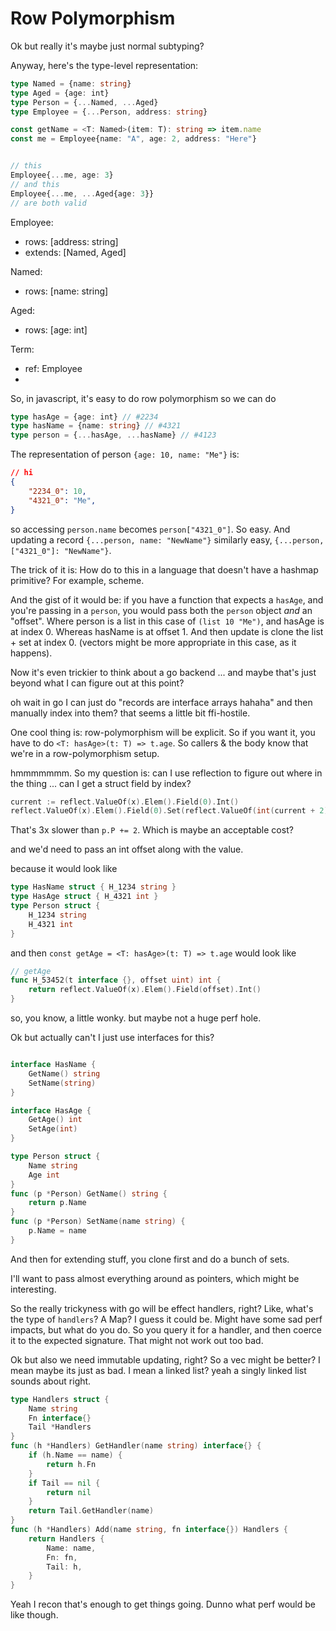 # Row Polymorphism

Ok but really it's maybe just normal subtyping?

Anyway, here's the type-level representation:

```ts
type Named = {name: string}
type Aged = {age: int}
type Person = {...Named, ...Aged}
type Employee = {...Person, address: string}

const getName = <T: Named>(item: T): string => item.name
const me = Employee{name: "A", age: 2, address: "Here"}


// this
Employee{...me, age: 3}
// and this
Employee{...me, ...Aged{age: 3}}
// are both valid

```

Employee:
- rows: [address: string]
- extends: [Named, Aged]

Named:
- rows: [name: string]

Aged:
- rows: [age: int]

Term:
- ref: Employee
- 




So, in javascript, it's easy to do row polymorphism
so we can do

```ts
type hasAge = {age: int} // #2234
type hasName = {name: string} // #4321
type person = {...hasAge, ...hasName} // #4123
```

The representation of person `{age: 10, name: "Me"}` is:

```json
// hi
{
    "2234_0": 10,
    "4321_0": "Me",
}
```

so accessing `person.name` becomes `person["4321_0"]`. So easy.
And updating a record `{...person, name: "NewName"}` similarly easy, `{...person, ["4321_0"]: "NewName"}`.

The trick of it is: How do to this in a language that doesn't have a hashmap primitive?
For example, scheme.

And the gist of it would be: if you have a function that expects a `hasAge`, and you're passing in a `person`, you would pass both the `person` object *and* an "offset". Where person is a list in this case of `(list 10 "Me")`, and hasAge is at index 0. Whereas hasName is at offset 1. And then update is clone the list + set at index 0.
(vectors might be more appropriate in this case, as it happens).

Now it's even trickier to think about a go backend ... and maybe that's just beyond what I can figure out at this point?

oh wait in go I can just do "records are interface arrays hahaha" and then manually index into them?
that seems a little bit ffi-hostile.

One cool thing is: row-polymorphism will be explicit.
So if you want it, you have to do `<T: hasAge>(t: T) => t.age`. So callers & the body know that we're in a row-polymorphism setup.

hmmmmmmm.
So my question is: can I use reflection to figure out where in the thing ...
can I get a struct field by index?


```go
current := reflect.ValueOf(x).Elem().Field(0).Int()
reflect.ValueOf(x).Elem().Field(0).Set(reflect.ValueOf(int(current + 2)))
```

That's 3x slower than `p.P += 2`. Which is maybe an acceptable cost?

and we'd need to pass an int offset along with the value.

because it would look like

```go
type HasName struct { H_1234 string }
type HasAge struct { H_4321 int }
type Person struct {
    H_1234 string
    H_4321 int
}
```

and then
`const getAge = <T: hasAge>(t: T) => t.age` would look like

```go
// getAge
func H_53452(t interface {}, offset uint) int {
    return reflect.ValueOf(x).Elem().Field(offset).Int()
}
```

so, you know, a little wonky.
but maybe not a huge perf hole.


Ok but actually can't I just use interfaces for this?

```go

interface HasName {
    GetName() string
    SetName(string)
}

interface HasAge {
    GetAge() int
    SetAge(int)
}

type Person struct {
    Name string
    Age int
}
func (p *Person) GetName() string {
    return p.Name
}
func (p *Person) SetName(name string) {
    p.Name = name
}
```

And then for extending stuff, you clone first and do a bunch of sets.

I'll want to pass almost everything around as pointers, which might be interesting.


So the really trickyness with go will be effect handlers, right?
Like, what's the type of `handlers`? A Map? I guess it could be. Might have some sad perf impacts, but what do you do.
So you query it for a handler, and then coerce it to the expected signature.
That might not work out too bad.

Ok but also we need immutable updating, right? So a vec might be better?
I mean maybe its just as bad. I mean a linked list?
yeah a singly linked list sounds about right.

```go
type Handlers struct {
    Name string
    Fn interface{}
    Tail *Handlers
}
func (h *Handlers) GetHandler(name string) interface{} {
    if (h.Name == name) {
        return h.Fn
    }
    if Tail == nil {
        return nil
    }
    return Tail.GetHandler(name)
}
func (h *Handlers) Add(name string, fn interface{}) Handlers {
    return Handlers {
        Name: name,
        Fn: fn,
        Tail: h,
    }
}
```

Yeah I recon that's enough to get things going. Dunno what perf would be like though.

